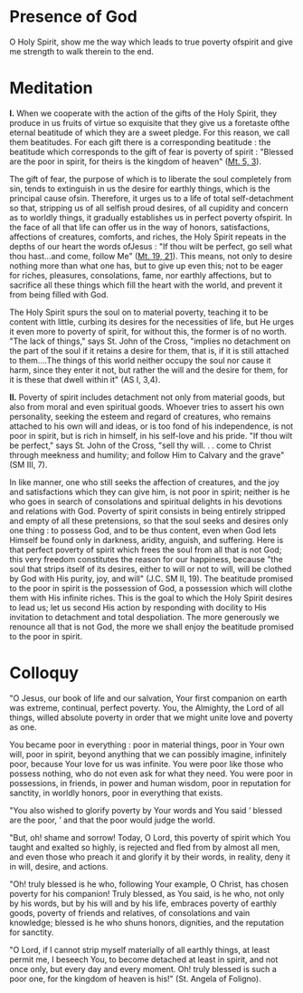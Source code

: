# Presence of God

O Holy Spirit, show me the way which leads to true poverty ofspirit and give me strength to walk therein to the end.

# Meditation

**I.** When we cooperate with the action of the gifts of the Holy Spirit, they produce in us fruits of virtue so exquisite that they give us a foretaste ofthe eternal beatitude of which they are a sweet pledge. For this reason, we call them beatitudes. For each gift there is a corresponding beatitude : the beatitude which corresponds to the gift of fear is poverty of spirit : "Blessed are the poor in spirit, for theirs is the kingdom of heaven" ([Mt. 5, 3](https://vulgata.online/bible/Mt.C5?ed=DR2&vfn=DR2.Mt.C5.3:vs)).

The gift of fear, the purpose of which is to liberate the soul completely from sin, tends to extinguish in us the desire for earthly things, which is the principal cause ofsin. Therefore, it urges us to a life of total self-detachment so that, stripping us of all selfish proud desires, of all cupidity and concern as to worldly things, it gradually establishes us in perfect poverty ofspirit. In the face of all that life can offer us in the way of honors, satisfactions, affections of creatures, comforts, and riches, the Holy Spirit repeats in the depths of our heart the words ofJesus : "If thou wilt be perfect, go sell what thou hast...and come, follow Me" ([Mt. 19, 21](https://vulgata.online/bible/Mt.19?ed=DR2&vfn=DR2.Mt.19.21:vs)). This means, not only to desire nothing more than what one has, but to give up even this; not to be eager for riches, pleasures, consolations, fame, nor earthly affections, but to sacrifice all these things which fill the heart with the world, and prevent it from being filled with God.

The Holy Spirit spurs the soul on to material poverty, teaching it to be content with little, curbing its desires for the necessities of life, but He urges it even more to poverty of spirit, for without this, the former is of no worth. "The lack of things," says St. John of the Cross, "implies no detachment on the part of the soul if it retains a desire for them, that is, if it is still attached to them....The things of this world neither occupy the soul nor cause it harm, since they enter it not, but rather the will and the desire for them, for it is these that dwell within it" (AS I, 3,4).

**II.** Poverty of spirit includes detachment not only from material goods, but also from moral and even spiritual goods. Whoever tries to assert his own personality, seeking the esteem and regard of creatures, who remains attached to his own will and ideas, or is too fond of his independence, is not poor in spirit, but is rich in himself, in his self-love and his pride. "If thou wilt be perfect," says St. John of the Cross, "sell thy will. . . come to Christ through meekness and humility; and follow Him to Calvary and the grave" (SM III, 7).

In like manner, one who still seeks the affection of creatures, and the joy and satisfactions which they can give him, is not poor in spirit; neither is he who goes in search of consolations and spiritual delights in his devotions and relations with God. Poverty of spirit consists in being entirely stripped and empty of all these pretensions, so that the soul seeks and desires only one thing : to possess God, and to be thus content, even when God lets Himself be found only in darkness, aridity, anguish, and suffering. Here is that perfect poverty of spirit which frees the soul from all that is not God; this very freedom constitutes the reason for our happiness, because "the soul that strips itself of its desires, either to will or not to will, will be clothed by God with His purity, joy, and will" (J.C. SM II, 19). The beatitude promised to the poor in spirit is the possession of God, a possession which will clothe them with His infinite riches. This is the goal to which the Holy Spirit desires to lead us; let us second His action by responding with docility to His invitation to detachment and total despoliation. The more generously we renounce all that is not God, the more we shall enjoy the beatitude promised to the poor in spirit.

# Colloquy

"O Jesus, our book of life and our salvation, Your first companion on earth was extreme, continual, perfect poverty. You, the Almighty, the Lord of all things, willed absolute poverty in order that we might unite love and poverty as one.

You became poor in everything : poor in material things, poor in Your own will, poor in spirit, beyond anything that we can possibly imagine, infinitely poor, because Your love 
for us was infinite. You were poor like those who possess nothing, who do not even ask for what they need. You were poor in possessions, in friends, in power and human wisdom, 
poor in reputation for sanctity, in worldly honors, poor in everything that exists.

"You also wished to glorify poverty by Your words and You said ‘ blessed are the poor, ’ and that the poor would judge the world.

"But, oh! shame and sorrow! Today, O Lord, this poverty of spirit which You taught and exalted so highly, is rejected and fled from by almost all men, and even those who preach it and glorify it by their words, in reality, deny it in will, desire, and actions.

"Oh! truly blessed is he who, following Your example, O Christ, has chosen poverty for his companion! Truly blessed, as You said, is he who, not only by his words, but by his will and by his life, embraces poverty of earthly goods, poverty of friends and relatives, of consolations and vain knowledge; blessed is he who shuns honors, dignities, and the reputation for sanctity.

"O Lord, if I cannot strip myself materially of all earthly things, at least permit me, I beseech You, to become detached at least in spirit, and not once only, but every day and every moment. Oh! truly blessed is such a poor one, for the kingdom of heaven is his!" (St. Angela of Foligno).
